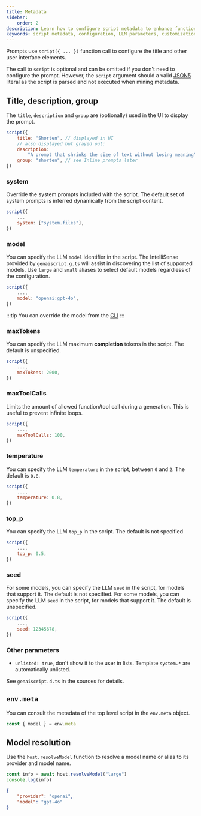 ```yaml
---
title: Metadata
sidebar:
    order: 2
description: Learn how to configure script metadata to enhance functionality and user experience in GenAIScript.
keywords: script metadata, configuration, LLM parameters, customization, script management
---
```


Prompts use `script({ ... })` function call
to configure the title and other user interface elements.

The call to `script` is optional and can be omitted if you don't need to configure the prompt.
However, the `script` argument should a valid [JSON5](https://json5.org/) literal as the script is parsed and not executed when mining metadata.

## Title, description, group

The `title`, `description` and `group` are (optionally) used in the UI to display the prompt.

```javascript
script({
    title: "Shorten", // displayed in UI
    // also displayed but grayed out:
    description:
        "A prompt that shrinks the size of text without losing meaning",
    group: "shorten", // see Inline prompts later
})
```

### system

Override the system prompts included with the script. The default set of system prompts is inferred dynamically from the script content.

```js
script({
    ...
    system: ["system.files"],
})
```

### model

You can specify the LLM `model` identifier in the script.
The IntelliSense provided by `genaiscript.g.ts` will assist in discovering the list of supported models.
Use `large` and `small` aliases to select default models regardless of the configuration.

```js
script({
    ...,
    model: "openai:gpt-4o",
})
```

:::tip
You can override the model from the [CLI](/genaiscript/reference/cli/)
:::

### maxTokens

You can specify the LLM maximum **completion** tokens in the script. The default is unspecified.

```js
script({
    ...,
    maxTokens: 2000,
})
```

### maxToolCalls

Limits the amount of allowed function/tool call during a generation. This is useful to prevent infinite loops.

```js
script({
    ...,
    maxToolCalls: 100,
})
```

### temperature

You can specify the LLM `temperature` in the script, between `0` and `2`. The default is `0.8`.

```js
script({
    ...,
    temperature: 0.8,
})
```

### top_p

You can specify the LLM `top_p` in the script. The default is not specified

```js
script({
    ...,
    top_p: 0.5,
})
```

### seed

For some models, you can specify the LLM `seed` in the script, for models that support it. The default is not specified.
For some models, you can specify the LLM `seed` in the script, for models that support it. The default is unspecified.

```js
script({
    ...,
    seed: 12345678,
})
```

### Other parameters

-   `unlisted: true`, don't show it to the user in lists. Template `system.*` are automatically unlisted.

See `genaiscript.d.ts` in the sources for details.

## `env.meta`

You can consult the metadata of the top level script in the `env.meta` object.

```js
const { model } = env.meta
```

## Model resolution

Use the `host.resolveModel` function to resolve a model name or alias to its provider and model name.

```js wrap
const info = await host.resolveModel("large")
console.log(info)
```
```json
{
    "provider": "openai",
    "model": "gpt-4o"
}
```